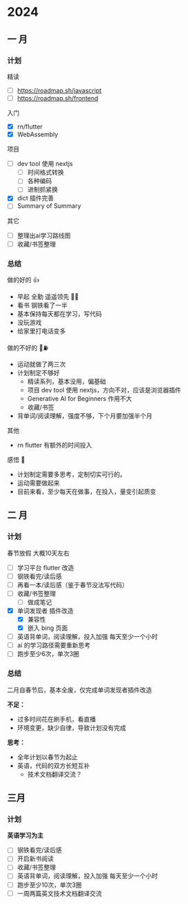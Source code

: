 # 2024
## 一 月

### 计划

精读
- [ ] https://roadmap.sh/javascript
- [ ] https://roadmap.sh/frontend

入门

- [x] rn/flutter 
- [x] WebAssembly

项目
- [ ] dev tool 使用 nextjs
	- [ ] 时间格式转换
	- [ ] 各种编码
	- [ ] 进制抓紧换
- [x] dict 插件完善
- [ ] Summary of Summary

其它
- [ ] 整理出ai学习路线图
- [ ] 收藏/书签整理

### 总结

做的好的 👍
- 早起 全勤 遥遥领先 🐂🍺
- 看书 钢铁看了一半
- 基本保持每天都在学习，写代码
- 没玩游戏
- 给家里打电话变多

做的不好的 💪⛽️
- 运动就做了两三次
- 计划制定不够好
	- 精读系列，基本没用，偏基础
	- 项目 dev tool 使用 nextjs，方向不对，应该是浏览器插件
	- Generative AI for Beginners 作用不大
	- 收藏/书签
- 背单词/阅读理解，强度不够，下个月要加强半个月

其他
- rn flutter 有额外的时间投入

感悟 🤔
- 计划制定需要多思考，定制切实可行的。
- 运动需要做起来
- 目前来看，至少每天在做事，在投入，量变引起质变

## 二 月

### 计划

春节放假 大概10天左右

- [ ] 学习平台 flutter 改造
- [ ] 钢铁看完/读后感
- [ ] 再看一本/读后感（鉴于春节没法写代码）
- [ ] 收藏/书签整理
	- [ ] 做成笔记
- [x] 单词发现者 插件改造
	- [x] 兼容性
	- [x] 嵌入 bing 页面
- [ ] 英语背单词，阅读理解，投入加强 每天至少一个小时
- [ ] ai 的学习路径需要重新思考
- [ ] 跑步至少6次，单次3圈

### 总结

二月自春节后，基本全废，仅完成单词发现者插件改造

**不足：**
- 过多时间花在刷手机，看直播
- 环境变更，缺少自律，导致计划没有完成

**思考：**
- 全年计划以春节为起止
- 英语，代码的双方长短互补
	- 技术文档翻译交流？

## 三月

### 计划

**英语学习为主**

- [ ] 钢铁看完/读后感
- [ ] 开启新书阅读
- [ ] 收藏/书签整理
- [ ] 英语背单词，阅读理解，投入加强 每天至少一个小时
- [ ] 跑步至少10次，单次3圈
- [ ] 一周两篇英文技术文档翻译交流
